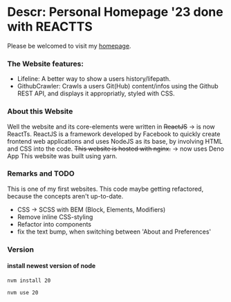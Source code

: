 # Descr: Personal Homepage '23 done with REACTTS

Please be welcomed to visit my [homepage](https://www.tilmanbertram.com).


### The Website features:
  + Lifeline:
    A better way to show a users history/lifepath.
  + GithubCrawler:
    Crawls a users Git(Hub) content/infos using the Github REST API,
    and displays it appropriatly, styled with CSS.
  
### About this Website
  Well the website and its core-elements were written in ~~ReactJS~~ -> is now ReactTs.
  ReactJS is a framework developed by Facebook to quickly 
  create frontend web applications and uses NodeJS as its base,
  by involving HTML and CSS into the code. 
  ~~This website is hosted with nginx.~~ -> now uses Deno App
  This website was built using yarn.

### Remarks and TODO
  This is one of my first websites.
  This code maybe getting refactored, because the concepts aren't up-to-date.

  - CSS -> SCSS with BEM (Block, Elements, Modifiers)
  - Remove inline CSS-styling
  - Refactor into components
  - fix the text bump, when switching between 'About and Preferences'

### Version
#### install newest version of node
  `nvm install 20`

  `nvm use 20`
